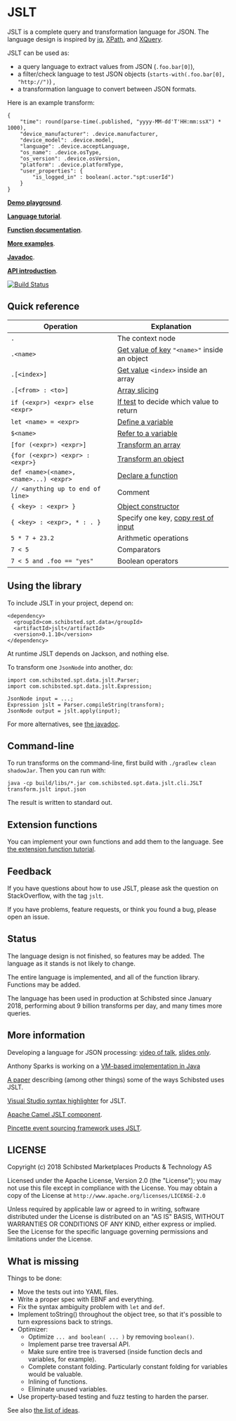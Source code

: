 
# JSLT

JSLT is a complete query and transformation language for JSON.  The
language design is inspired by [jq](https://stedolan.github.io/jq/),
[XPath](https://www.w3.org/TR/1999/REC-xpath-19991116/), and
[XQuery](https://en.wikipedia.org/wiki/XQuery).

JSLT can be used as:
 * a query language to extract values from JSON (`.foo.bar[0]`),
 * a filter/check language to test JSON objects (`starts-with(.foo.bar[0], "http://")`) ,
 * a transformation language to convert between JSON formats.

Here is an example transform:

```
{
    "time": round(parse-time(.published, "yyyy-MM-dd'T'HH:mm:ssX") * 1000),
    "device_manufacturer": .device.manufacturer,
    "device_model": .device.model,
    "language": .device.acceptLanguage,
    "os_name": .device.osType,
    "os_version": .device.osVersion,
    "platform": .device.platformType,
    "user_properties": {
        "is_logged_in" : boolean(.actor."spt:userId")
    }
}
```

[**Demo playground**](http://www.garshol.priv.no/jslt-demo).

[**Language tutorial**](tutorial.md).

[**Function documentation**](functions.md).

[**More examples**](examples/README.md).

[**Javadoc**](http://javadoc.io/doc/com.schibsted.spt.data/jslt).

[**API introduction**](docs/api.md).

[![Build Status](https://travis-ci.org/schibsted/jslt.svg?branch=master)](https://travis-ci.org/schibsted/jslt)

## Quick reference

| Operation     | Explanation |
| ------------- | ------------- |
| `.`             | The context node  |
| `.<name>`       | [Get value of key](tutorial.md#dot-accessors) `"<name>"` inside an object  |
| `.[<index>]`          | [Get value](tutorial.md#array-indexing) `<index>` inside an array |
| `.[<from> : <to>]`     | [Array slicing](tutorial.md#array-indexing) |
| `if (<expr>) <expr> else <expr>` | [If test](tutorial.md#if-expressions) to decide which value to return |
| `let <name> = <expr>` | [Define a variable](tutorial.md#variables) |
| `$<name>`             | [Refer to a variable](tutorial.md#variables) |
| `[for (<expr>) <expr>]` | [Transform an array](tutorial.md#for-expressions) |
| `{for (<expr>) <expr> : <expr>}` | [Transform an object](tutorial.md#object-for-expressions) |
| `def <name>(<name>, <name>...) <expr>` | [Declare a function](tutorial.md#function-declarations) |
| `// <anything up to end of line>` | Comment |
| `{ <key> : <expr> }`               | [Object constructor](tutorial.md#json-construction) |
| `{ <key> : <expr>, * : . }`        | Specify one key, [copy rest of input](tutorial.md#object-matching) |
| `5 * 7 + 23.2`        | Arithmetic operations |
| `7 < 5`        | Comparators |
| `7 < 5 and .foo == "yes"` | Boolean operators |

## Using the library

To include JSLT in your project, depend on:

```
<dependency>
  <groupId>com.schibsted.spt.data</groupId>
  <artifactId>jslt</artifactId>
  <version>0.1.10</version>
</dependency>
```

At runtime JSLT depends on Jackson, and nothing else.

To transform one `JsonNode` into another, do:

```
import com.schibsted.spt.data.jslt.Parser;
import com.schibsted.spt.data.jslt.Expression;

JsonNode input = ...;
Expression jslt = Parser.compileString(transform);
JsonNode output = jslt.apply(input);
```

For more alternatives, see [the
javadoc](http://javadoc.io/doc/com.schibsted.spt.data/jslt).

## Command-line

To run transforms on the command-line, first build with `./gradlew
clean shadowJar`. Then you can run with:

```
java -cp build/libs/*.jar com.schibsted.spt.data.jslt.cli.JSLT transform.jslt input.json
```

The result is written to standard out.

## Extension functions

You can implement your own functions and add them to the language.
See [the extension function tutorial](extensions.md).

## Feedback

If you have questions about how to use JSLT, please ask the question
on StackOverflow, with the tag `jslt`.

If you have problems, feature requests, or think you found a bug,
please open an issue.

## Status

The language design is not finished, so features may be added. The
language as it stands is not likely to change.

The entire language is implemented, and all of the function library.
Functions may be added.

The language has been used in production at Schibsted since January
2018, performing about 9 billion transforms per day, and many times
more queries.

## More information

Developing a language for JSON processing: [video of
talk](https://vimeo.com/289470470), [slides
only](https://www.slideshare.net/larsga/jslt-json-querying-and-transformation).

Anthony Sparks is working on a
[VM-based implementation in Java](https://github.com/tonysparks/jslt2)

[A paper](https://arxiv.org/abs/1908.10754) describing (among other
things) some of the ways Schibsted uses JSLT.

[Visual Studio syntax highlighter](https://marketplace.visualstudio.com/items?itemName=jarno-rajala.jslt-lang) for JSLT.

[Apache Camel JSLT component](https://camel.apache.org/components/latest/jslt-component.html).

[Pincette event sourcing framework uses JSLT](https://github.com/json-event-sourcing/pincette-jes).

## LICENSE

Copyright (c) 2018 Schibsted Marketplaces Products & Technology AS

Licensed under the Apache License, Version 2.0 (the "License"); you may not use this file except in compliance with the License. You may obtain a copy of the License at `http://www.apache.org/licenses/LICENSE-2.0`

Unless required by applicable law or agreed to in writing, software distributed under the License is distributed on an "AS IS" BASIS, WITHOUT WARRANTIES OR CONDITIONS OF ANY KIND, either express or implied. See the License for the specific language governing permissions and limitations under the License.

## What is missing

Things to be done:
  * Move the tests out into YAML files.
  * Write a proper spec with EBNF and everything.
  * Fix the syntax ambiguity problem with `let` and `def`.
  * Implement toString() throughout the object tree, so that it's
    possible to turn expressions back to strings.
  * Optimizer:
     * Optimize `... and boolean( ... )` by removing `boolean()`.
     * Implement parse tree traversal API.
     * Make sure entire tree is traversed (inside function decls and
       variables, for example).
     * Complete constant folding. Particularly constant folding for variables
       would be valuable.
     * Inlining of functions.
     * Eliminate unused variables.
  * Use property-based testing and fuzz testing to harden the parser.

See also [the list of ideas](ideas/).
